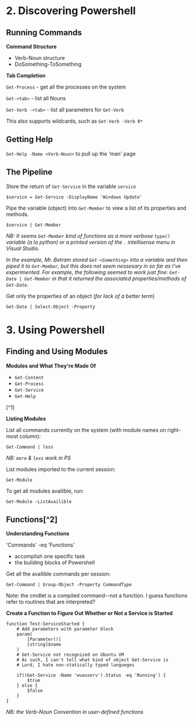 # 2. Discovering Powershell 

## Running Commands 

**Command Structure** 

- Verb-Noun structure 
- DoSomething-ToSomething 

**Tab Completion**

`Get-Process` - get all the processes on the system 

`Get-<tab>` - list all Nouns 

`Get-Verb -<tab>` - list all parameters for `Get-Verb`

This also supports wildcards, such as `Get-Verb -Verb R*`

## Getting Help 

`Get-Help -Name <Verb-Noun>` to pull up the 'man' page 

## The Pipeline 

Store the return of `Get-Service` in the variable `service` 

`$service = Get-Service -DisplayName 'Windows Update'`

Pipe the variable (object) into `Get-Member` to view a list of its properties and methods. 

`$service | Get-Member` 

*NB: It seems `Get-Member` kind of functions as a more verbose `type()` variable (a la python) or a printed version of the `.` intellisense menu in Visual Studio.*

*In the example, Mr. Betram stored `Get-<Something>` into a variable and then piped it to `Get-Member`, but this does  not seem nessesary in so far as I've experimented. For example, the following seemed to work just fine: `Get-Date | Get-Member` in that it returned the associated properties/methods of `Get-Date`.*

Get only the properties of an object (*for lack of a better term*)

`Get-Date | Select-Object -Property`

# 3. Using Powershell 

## Finding and Using Modules 

**Modules and What They're Made Of**

- `Get-Content`
- `Get-Process`
- `Get-Service`
- `Get-Help`

[^1]

**Listing Modules** 

List all commands currently on the system (with module names on right-most column):

`Get-Command | less`

*NB: `more` & `less` work in PS*

List modules imported to the current session: 

`Get-Module`

To get all modules availible, run: 

`Get-Module -ListAvailible`

## Functions[^2]

**Understanding Functions**

'Commands' -eq 'Functions'

- accomplish one specific task 
- the building blocks of Powershell  

Get all the availible commands per session: 

`Get-Command | Group-Object -Property CommandType`

Note: the cmdlet is a compiled command--not a function. I guess functions refer to routines that are interpreted?

**Create a Function to Figure Out Whether or Not a Service is Started** 

	function Test-ServiceStarted {
		# Add parameters with parameter block 
		param(
			[Parameter()]
			[string]$name 
		)
		# Get-Service not recognized on Ubuntu VM
		# As such, I can't tell what kind of object Get-Service is
		# Lord, I hate non-statically typed langueges 
		
		if((Get-Service -Name 'wuauserv').Status -eq 'Running') {
			$true
		} else {
			$false
		}
	}

*NB: the Verb-Noun Convention in user-defined functions* 